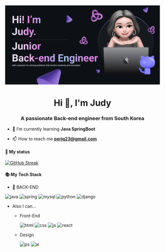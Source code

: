 ![HEADER](README.png)

<h1 align="center">Hi 👋, I'm Judy</h1>
<h3 align="center">A passionate Back-end engineer from South Korea</h3>



- 🌱 I’m currently learning **Java SpringBoot**

- 📫 How to reach me **periq23@gmail.com**

<h4>📍 My status</h4>
<a href="https://git.io/streak-stats"><img src="https://streak-stats.demolab.com?user=yuju-lee&theme=tokyonight&hide_border=true&border_radius=0&background=EB545400&hide_total_contributions=true" alt="GitHub Streak" /></a>

<h4>📚 My Tech Stack</h4>

- 🌱 BACK-END

![java](https://img.shields.io/badge/Java-ED8B00?style=for-the-badge&logo=openjdk&logoColor=white) ![spring](https://img.shields.io/badge/Spring-6DB33F?style=for-the-badge&logo=spring&logoColor=white) ![mysql](https://img.shields.io/badge/MySQL-00000F?style=for-the-badge&logo=mysql&logoColor=white) ![python](https://img.shields.io/badge/Python-14354C?style=for-the-badge&logo=python&logoColor=white) ![django](https://img.shields.io/badge/Django-092E20?style=for-the-badge&logo=django&logoColor=white) 


- Also I can...
  
   - Front-End
     
     ![html](https://img.shields.io/badge/HTML5-E34F26?style=for-the-badge&logo=html5&logoColor=white) ![css](https://img.shields.io/badge/CSS3-1572B6?style=for-the-badge&logo=css3&logoColor=white) ![js](https://img.shields.io/badge/JavaScript-F7DF1E?style=for-the-badge&logo=JavaScript&logoColor=white) ![react](https://img.shields.io/badge/React-20232A?style=for-the-badge&logo=react&logoColor=61DAFB)
   - Design
     
     ![ps](https://img.shields.io/badge/Adobe%20Photoshop-31A8FF?style=for-the-badge&logo=Adobe%20Photoshop&logoColor=black) ![ai](https://img.shields.io/badge/Adobe%20Illustrator-FF9A00?style=for-the-badge&logo=adobe%20illustrator&logoColor=white)

